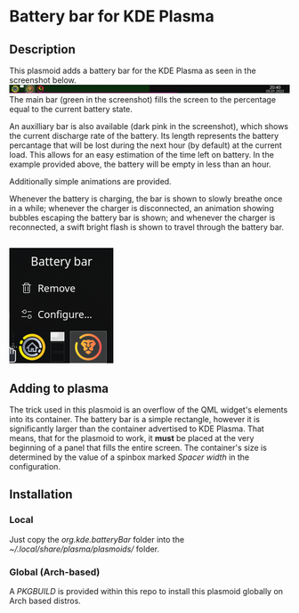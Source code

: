 # Battery bar for KDE Plasma
## Description
This plasmoid adds a battery bar for the KDE Plasma as seen in the screenshot below.
![Screenshot here](screenshot.png)
The main bar (green in the screenshot) fills the screen to the percentage equal to the current battery state.

An auxilliary bar is also available (dark pink in the screenshot), which shows the current discharge rate of the battery. Its length represents the battery percantage that will be lost during the next hour (by default) at the current load. This allows for an easy estimation of the time left on battery. In the example provided above, the battery will be empty in less than an hour.

Additionally simple animations are provided.

Whenever the battery is charging, the bar is shown to slowly breathe once in a while; whenever the charger is disconnected, an animation showing bubbles escaping the battery bar is shown; and whenever the charger is reconnected, a swift bright flash is shown to travel through the battery bar.

## 

![Screenshot here](screenshot2.png)

## Adding to plasma
The trick used in this plasmoid is an overflow of the QML widget's elements into its container. The battery bar is a simple rectangle, however it is significantly larger than the container advertised to KDE Plasma. That means, that for the plasmoid to work, it **must** be placed at the very beginning of a panel that fills the entire screen. The container's size is determined by the value of a spinbox marked *Spacer width* in the configuration.

## Installation
### Local
Just copy the *org.kde.batteryBar* folder into the *~/.local/share/plasma/plasmoids/* folder.
### Global (Arch-based)
A *PKGBUILD* is provided within this repo to install this plasmoid globally on Arch based distros.

